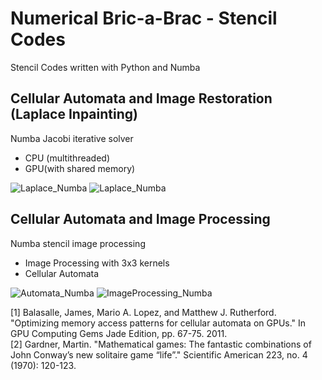# Numerical Bric-a-Brac - Stencil Codes

Stencil Codes written with Python and Numba

## Cellular Automata and Image Restoration (Laplace Inpainting)
Numba Jacobi iterative solver

- CPU (multithreaded)
- GPU(with shared memory)

![Laplace_Numba](https://github.com/vincentbonnetcg/Numerical-Bric-a-Brac/blob/master/img/numba_laplace_equation.png)
![Laplace_Numba](https://github.com/vincentbonnetcg/Numerical-Bric-a-Brac/blob/master/img/numba_laplace_inpainting.png)

## Cellular Automata and Image Processing
Numba stencil image processing

- Image Processing with 3x3 kernels
- Cellular Automata

![Automata_Numba](https://github.com/vincentbonnetcg/Numerical-Bric-a-Brac/blob/master/img/numba_cellularAutomata.gif)
![ImageProcessing_Numba](https://github.com/vincentbonnetcg/Numerical-Bric-a-Brac/blob/master/img/numba_image_processing.png)

[1] Balasalle, James, Mario A. Lopez, and Matthew J. Rutherford. "Optimizing memory access patterns for cellular automata on GPUs." In GPU Computing Gems Jade Edition, pp. 67-75. 2011.<br>
[2] Gardner, Martin. "Mathematical games: The fantastic combinations of John Conway’s new solitaire game “life”." Scientific American 223, no. 4 (1970): 120-123.

